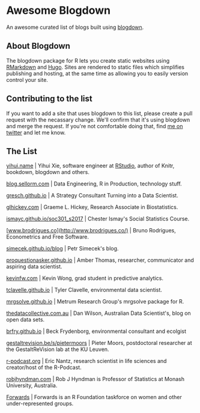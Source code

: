 # Awesome Blogdown
An awesome curated list of blogs built using [blogdown](https://github.com/rstudio/blogdown).

## About Blogdown

The blogdown package for R lets you create static websites using [RMarkdown](http://rmarkdown.rstudio.com/) and [Hugo](https://gohugo.io/). Sites are rendered to static files which simplifies publishing and hosting, at the same time as allowing you to easily version control your site.

## Contributing to the list

If you want to add a site that uses blogdown to this list, please create a pull request with the necassary change. We'll confirm that it's using blogdown and merge the request. If you're not comfortable doing that, find [me on twitter](https://twitter.com/sellorm) and let me know.

## The List

[yihui.name](https://yihui.name/) | Yihui Xie, software engineer at [RStudio](https://www.rstudio.com), author of Knitr, bookdown, blogdown and others.

[blog.sellorm.com](http://blog.sellorm.com) | Data Engineering, R in Production, technology stuff.

[gresch.github.io](https://gresch.github.io/) | A Strategy Consultant Turning into a Data Scientist.

[glhickey.com](http://glhickey.com/) | Graeme L. Hickey, Research Associate in Biostatistics.

[ismayc.github.io/soc301_s2017](https://ismayc.github.io/soc301_s2017/) | Chester Ismay's Social Statistics Course.

[www.brodrigues.co](http://www.brodrigues.co/) | Bruno Rodrigues, Econometrics and Free Software.

[simecek.github.io/blog](https://simecek.github.io/blog/) | Petr Simecek's blog.

[proquestionasker.github.io](https://proquestionasker.github.io/) | Amber Thomas, researcher, communicator and aspiring data scientist.

[kevinfw.com](http://kevinfw.com/) | Kevin Wong, grad student in predictive analytics.

[tclavelle.github.io](https://tclavelle.github.io/) | Tyler Clavelle, environmental data scientist.

[mrgsolve.github.io](https://mrgsolve.github.io/) | Metrum Research Group's mrgsolve package for R.

[thedatacollective.com.au](http://www.thedatacollective.com.au/) | Dan Wilson, Australian Data Scientist's, blog on open data sets.

[brfry.github.io](https://brfry.github.io/) | Beck Frydenborg, environmental consultant and ecolgist

[gestaltrevision.be/s/pietermoors](http://www.gestaltrevision.be/s/pietermoors) | Pieter Moors, postdoctoral researcher at the GestaltReVision lab at the KU Leuven.

[r-podcast.org](https://www.r-podcast.org) | Eric Nantz, research scientist in life sciences and creator/host of the R-Podcast.

[robjhyndman.com](http://robjhyndman.com/) | Rob J Hyndman is Professor of Statistics at Monash University, Australia.

[Forwards](https://forwards.github.io/) | Forwards is an R Foundation taskforce on women and other under-represented groups.
